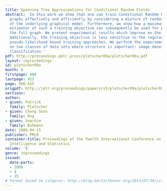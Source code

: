 ```yaml
---
title: Spanning Tree Approximations for Conditional Random Fields
abstract: 'In this work we show that one can train Conditional Random Fields of intractable
  graphs effectively and efficiently by considering a mixture of random spanning trees
  of the underlying graphical model. Furthermore, we show how a maximum-likelihood
  estimator of such a training objective can subsequently be used for prediction on
  the full graph. We present experimental results which improve on the state-of-the-art.
  Additionally, the training objective is less sensitive to the regularization than
  pseudo-likelihood based training approaches. We perform the experimental validation
  on two classes of data sets where structure is important: image denoising and multilabel
  classification.'
pdf: http://proceedings.pmlr.press/pletscher09a/pletscher09a.pdf
layout: inproceedings
id: pletscher09a
month: 0
firstpage: 408
lastpage: 415
page: 408-415
origpdf: http://jmlr.org/proceedings/papers/v5/pletscher09a/pletscher09a.pdf
sections: 
author:
- given: Patrick
  family: Pletscher
- given: Cheng Soon
  family: Ong
- given: Joachim
  family: Buhmann
date: 2009-04-15
publisher: PMLR
container-title: Proceedings of the Twelth International Conference on Artificial
  Intelligence and Statistics
volume: '5'
genre: inproceedings
issued:
  date-parts:
  - 2009
  - 4
  - 15
# Format based on citeproc: http://blog.martinfenner.org/2013/07/30/citeproc-yaml-for-bibliographies/
---
```

